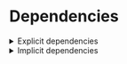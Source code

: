 # Dependencies

<details>
<summary>Explicit dependencies</summary>

|Dependency|Before|After|Change|Explicit|Package|Environments|
|-|-|-|-|-|-|-|
|[setuptools](https://pypi.org/project/setuptools)|74.1.3|75.6.0|Major Upgrade|true|pypi|*all envs* on osx-arm64|
|[polars](https://prefix.dev/channels/conda-forge/packages/polars)|1.15.0|1.16.0|Minor Upgrade|true|conda|*all envs* on osx-arm64|
|pkg|0.23.0|0.23.0|Other|true|conda|*all envs* on linux-64|
|[private-package](https://prefix.dev/channels/setup-pixi-test/packages/private-package)|0.0.1|0.0.1|Other|true|conda|*all envs* on osx-arm64|
|my-package|py313hc743ca1_0|py313hc743ca1_1|Only build string|true|conda|*all envs* on osx-arm64|

</details>

<details>
<summary>Implicit dependencies</summary>

|Dependency|Before|After|Change|Explicit|Package|Environments|
|-|-|-|-|-|-|-|


</details>

[^1]: **Bold** means explicit dependency.
[^2]: Dependency got downgraded.
